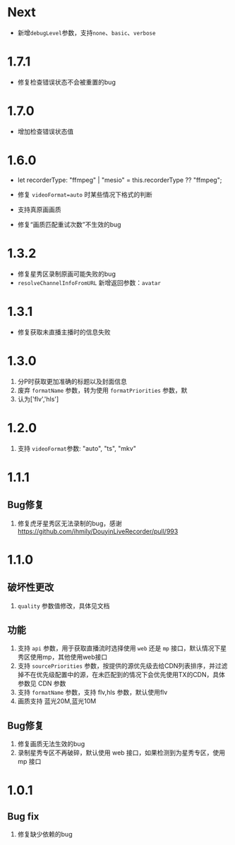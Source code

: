 # Next

- 新增`debugLevel`参数，支持`none`、`basic`、`verbose`

# 1.7.1

- 修复检查错误状态不会被重置的bug

# 1.7.0

- 增加检查错误状态值

# 1.6.0

- let recorderType: "ffmpeg" | "mesio" = this.recorderType ?? "ffmpeg";

- 修复 `videoFormat=auto` 时某些情况下格式的判断
- 支持真原画画质
- 修复“画质匹配重试次数”不生效的bug

# 1.3.2

- 修复星秀区录制原画可能失败的bug
- `resolveChannelInfoFromURL` 新增返回参数：`avatar`

# 1.3.1

- 修复获取未直播主播时的信息失败

# 1.3.0

1. 分P时获取更加准确的标题以及封面信息
2. 废弃 `formatName` 参数，转为使用 `formatPriorities` 参数，默
3. 认为['flv','hls']

# 1.2.0

1. 支持 `videoFormat`参数: "auto", "ts", "mkv"

# 1.1.1

## Bug修复

1. 修复虎牙星秀区无法录制的bug，感谢 https://github.com/ihmily/DouyinLiveRecorder/pull/993

# 1.1.0

## 破坏性更改

1. `quality` 参数值修改，具体见文档

## 功能

1. 支持 `api` 参数，用于获取直播流时选择使用 `web` 还是 `mp` 接口，默认情况下星秀区使用mp，其他使用web接口
2. 支持 `sourcePriorities` 参数，按提供的源优先级去给CDN列表排序，并过滤掉不在优先级配置中的源，在未匹配到的情况下会优先使用TX的CDN，具体参数见 CDN 参数
3. 支持 `formatName` 参数，支持 flv,hls 参数，默认使用flv
4. 画质支持 蓝光20M,蓝光10M

## Bug修复

1. 修复画质无法生效的bug
2. 录制星秀专区不再破碎，默认使用 web 接口，如果检测到为星秀专区，使用 mp 接口

# 1.0.1

## Bug fix

1. 修复缺少依赖的bug
